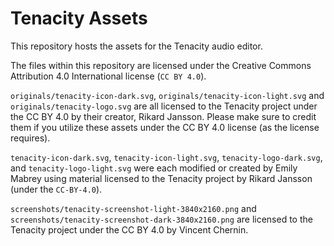 # Tenacity Assets

This repository hosts the assets for the Tenacity audio editor.

The files within this repository are licensed under the Creative Commons Attribution 4.0 International license (`CC BY 4.0`).

`originals/tenacity-icon-dark.svg`, `originals/tenacity-icon-light.svg` and `originals/tenacity-logo.svg` are all licensed to the Tenacity project under the CC BY 4.0 by their creator, Rikard Jansson. Please make sure to credit them if you utilize these assets under the CC BY 4.0 license (as the license requires). 

`tenacity-icon-dark.svg`, `tenacity-icon-light.svg`, `tenacity-logo-dark.svg`, and `tenacity-logo-light.svg` were each modified or created by Emily Mabrey using material licensed to the Tenacity project by Rikard Jansson (under the `CC-BY-4.0`).

`screenshots/tenacity-screenshot-light-3840x2160.png` and `screenshots/tenacity-screenshot-dark-3840x2160.png` are licensed to the Tenacity project under the CC BY 4.0 by Vincent Chernin.